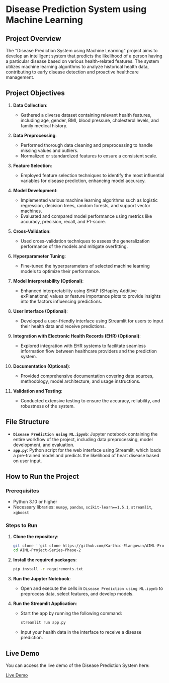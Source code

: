 
# Disease Prediction System using Machine Learning

## Project Overview
The "Disease Prediction System using Machine Learning" project aims to develop an intelligent system that predicts the likelihood of a person having a particular disease based on various health-related features. The system utilizes machine learning algorithms to analyze historical health data, contributing to early disease detection and proactive healthcare management.

## Project Objectives
1. **Data Collection**:
   - Gathered a diverse dataset containing relevant health features, including age, gender, BMI, blood pressure, cholesterol levels, and family medical history.

2. **Data Preprocessing**:
   - Performed thorough data cleaning and preprocessing to handle missing values and outliers.
   - Normalized or standardized features to ensure a consistent scale.

3. **Feature Selection**:
   - Employed feature selection techniques to identify the most influential variables for disease prediction, enhancing model accuracy.

4. **Model Development**:
   - Implemented various machine learning algorithms such as logistic regression, decision trees, random forests, and support vector machines.
   - Evaluated and compared model performance using metrics like accuracy, precision, recall, and F1-score.

5. **Cross-Validation**:
   - Used cross-validation techniques to assess the generalization performance of the models and mitigate overfitting.

6. **Hyperparameter Tuning**:
   - Fine-tuned the hyperparameters of selected machine learning models to optimize their performance.

7. **Model Interpretability (Optional)**:
   - Enhanced interpretability using SHAP (SHapley Additive exPlanations) values or feature importance plots to provide insights into the factors influencing predictions.

8. **User Interface (Optional)**:
   - Developed a user-friendly interface using Streamlit for users to input their health data and receive predictions.

9. **Integration with Electronic Health Records (EHR) (Optional)**:
   - Explored integration with EHR systems to facilitate seamless information flow between healthcare providers and the prediction system.

10. **Documentation (Optional)**:
    - Provided comprehensive documentation covering data sources, methodology, model architecture, and usage instructions.

11. **Validation and Testing**:
    - Conducted extensive testing to ensure the accuracy, reliability, and robustness of the system.

## File Structure
- **`Disease Prediction using ML.ipynb`**: Jupyter notebook containing the entire workflow of the project, including data preprocessing, model development, and evaluation.
- **`app.py`**: Python script for the web interface using Streamlit, which loads a pre-trained model and predicts the likelihood of heart disease based on user input.

## How to Run the Project
### Prerequisites
- Python 3.10 or higher
- Necessary libraries: `numpy`, `pandas`, `scikit-learn==1.5.1`, `streamlit`, `xgboost`

### Steps to Run
1. **Clone the repository**:
   ```bash
   git clone ''git clone https://github.com/Karthic-Elangovan/AIML-Project-Series-Phase-2.git''
   cd AIML-Project-Series-Phase-2
   ```

2. **Install the required packages**:
   ```bash
   pip install -r requirements.txt
   ```

3. **Run the Jupyter Notebook**:
   - Open and execute the cells in `Disease Prediction using ML.ipynb` to preprocess data, select features, and develop models.

4. **Run the Streamlit Application**:
   - Start the app by running the following command:
     ```bash
     streamlit run app.py
     ```
   - Input your health data in the interface to receive a disease prediction.



## Live Demo
You can access the live demo of the Disease Prediction System here:

[Live Demo](https://heartsense.streamlit.app/)




